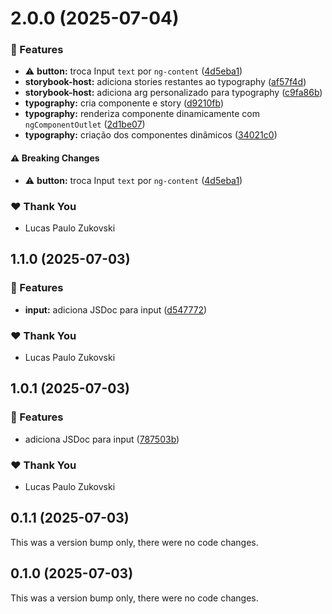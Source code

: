 # 2.0.0 (2025-07-04)


### 🚀 Features

- ⚠️  **button:** troca Input `text` por `ng-content` ([4d5eba1](https://github.com/lpzukovski/alfabit-zuka/commit/4d5eba1))
- **storybook-host:** adiciona stories restantes ao typography ([af57f4d](https://github.com/lpzukovski/alfabit-zuka/commit/af57f4d))
- **storybook-host:** adiciona arg personalizado para typography ([c9fa86b](https://github.com/lpzukovski/alfabit-zuka/commit/c9fa86b))
- **typography:** cria componente e story ([d9210fb](https://github.com/lpzukovski/alfabit-zuka/commit/d9210fb))
- **typography:** renderiza componente dinamicamente com `ngComponentOutlet` ([2d1be07](https://github.com/lpzukovski/alfabit-zuka/commit/2d1be07))
- **typography:** criação dos componentes dinâmicos ([34021c0](https://github.com/lpzukovski/alfabit-zuka/commit/34021c0))

#### ⚠️  Breaking Changes

- ⚠️  **button:** troca Input `text` por `ng-content` ([4d5eba1](https://github.com/lpzukovski/alfabit-zuka/commit/4d5eba1))

### ❤️  Thank You

- Lucas Paulo Zukovski

## 1.1.0 (2025-07-03)


### 🚀 Features

- **input:** adiciona JSDoc para input ([d547772](https://github.com/lpzukovski/alfabit-zuka/commit/d547772))

### ❤️  Thank You

- Lucas Paulo Zukovski

## 1.0.1 (2025-07-03)


### 🚀 Features

- adiciona JSDoc para input ([787503b](https://github.com/lpzukovski/alfabit-zuka/commit/787503b))

### ❤️  Thank You

- Lucas Paulo Zukovski

## 0.1.1 (2025-07-03)

This was a version bump only, there were no code changes.

## 0.1.0 (2025-07-03)

This was a version bump only, there were no code changes.